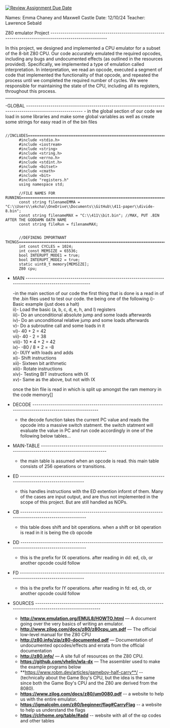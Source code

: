 [![Review Assignment Due Date](https://classroom.github.com/assets/deadline-readme-button-22041afd0340ce965d47ae6ef1cefeee28c7c493a6346c4f15d667ab976d596c.svg)](https://classroom.github.com/a/8sT2TSr2)

Names: Emma Chaney and Maxwell Castle 
Date: 12/10/24
Teacher: Lawrence Sebald 

Z80 emulator Project ----------------------------------------------------------------------------------------------------------

In this project, we designed and implemented a CPU emulator for a subset of the 8-bit Z80 CPU. Our code accurately emulated the required opcodes, including any bugs and undocumented effects (as outlined in the resources provided). Specifically, we implemented a type of emulation called interpretation. In interpretation, we read an opcode, executed a segment of code that implemented the functionality of that opcode, and repeated the process until we completed the 
required number of cycles. We were responsible for maintaining the state of the CPU, including all its registers, throughout this process.

----------------------------------------------------------------------------------------------------------

-GLOBAL ----------------------------------------------------------------------------------------------------------
    - in the global section of our code we load in some libraries and make some global variables as well as create some strings for easy read in of the bin files 
         
          //INCLUDES===================================================================================================================
          #include <stdio.h>
          #include <iostream>
          #include <string>
          #include <string.h>
          #include <errno.h>
          #include <stdint.h>
          #include <bitset>
          #include <cmath>
          #include <bit>
          #include "registers.h"
          using namespace std;
          
          //FILE NAMES FOR RUNNING===================================================================================================
          const string filenameEMMA = "C:\\Users\\ekcha\\OneDrive\\Documents\\GitHub\\411-paper\\divide-8.bin";
          const string filenameMAX = "C:\\411\\bit.bin"; //MAX, PUT .BIN AFTER THE GODDAMN OATH NAME
          const string fileRun = filenameMAX;
          
          
          //DEFINING IMPORTNANT THINGS=======================================================================================================
          int const CYCLES = 1024;
          int const MEMSIZE = 65536;
          bool INTERUPT_MODE1 = true;
          bool INTERUPT_MODE2 = true;
          static uint8_t memory[MEMSIZE];
          Z80 cpu;

- MAIN ----------------------------------------------------------------------------------------------------------

  -in the main section of our code the first thing that is done is a read in of the .bin files used to test our code. the being one of the following
        i)-         Basic example (just does a halt)  
        ii)-        Load the basic (a, b, c, d, e, h, and l) registers  
        iii)-       Do an unconditional absolute jump and some loads afterwards  
        iv)-        Do an unconditional relative jump and some loads afterwards  
        v)-         Do a subroutine call and some loads in it  
        vi)-        40 + 2 = 42  
        vii)-       40 - 2 = 38  
        viii)-      10 * 4 + 2 = 42  
        ix)-         -80 / 8 + 2 = -8  
        x)-         IX/IY with loads and adds  
        xi)-        Shift instructions  
        xii)-       Sixteen bit arithmetic  
        xiii)-      Rotate instructions  
        xiv)-       Testing BIT instructions with IX  
        xv)-        Same as the above, but not with IX

  once the bin file is read in which is split up amongst the ram memory in the code memory[]
  
- DECODE ----------------------------------------------------------------------------------------------------------
    - the decode function takes the current PC value and reads the opcode into a massive switch statment. the switch statment will evaluate the value in PC and run code accordingly in one of the following below tables...
  
- MAIN-TABLE ----------------------------------------------------------------------------------------------------------
    - the main table is assumed when an opcode is read. this main table consists of 256 operations or transitions. 
  
- ED ----------------------------------------------------------------------------------------------------------
    - this handles instructions with the ED extention infornt of them. Many of the cases are input output, and are thus not implemented in the scope of this project. But are still handled as NOPs.
  
- CB ----------------------------------------------------------------------------------------------------------
    - this table does shift and bit operations. when a shift or bit operation is read in it is being the cb opcode
  
- DD ----------------------------------------------------------------------------------------------------------
    - this is the prefix for IX operations. after reading in dd: ed, cb, or another opcode could follow 
  
- FD ----------------------------------------------------------------------------------------------------------
    - this is the prefix for IY operations. after reading in fd: ed, cb, or another opcode could follow 

- SOURCES ----------------------------------------------------------------------------------------------------------
    - **http://www.emulation.org/EMUL8/HOWTO.html** — A document going over the very basics of writing an emulator.
    - **http://www.zilog.com/docs/z80/z80cpu_um.pdf** — The official low-level manual for the Z80 CPU
    - **http://z80.info/zip/z80-documented.pdf** — Documentation of undocumented opcodes/effects and errata from the official documentation
    - **http://z80.info/** — A site full of resources on the Z80 CPU.
    - **https://github.com/vhelin/wla-dx** — The assembler used to make the example programs below
    - **https://www.robm.dev/articles/gameboy-half-carry**/ -- (technically about the Game Boy's CPU, but the idea is the same since both the Game Boy's CPU and the Z80 are derived from the 8080).
    - **https://www.zilog.com/docs/z80/um0080.pdf** -- a website to help us with the entire emulator. 
    - **https://jgmalcolm.com/z80/beginner/flag#CarryFlag** -- a website to help us understand the flags 
    - **https://clrhome.org/table/#add** -- website with all of the op codes and other tables 
